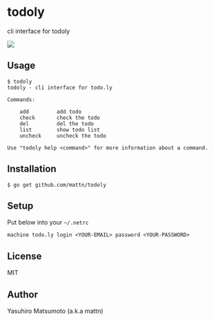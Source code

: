 # todoly

cli interface for todoly

![](http://go-gyazo.appspot.com/bd8080b81e9d663d.png)

## Usage

```
$ todoly
todoly - cli interface for todo.ly

Commands:

    add         add todo
    check       check the todo
    del         del the todo
    list        show todo list
    uncheck     uncheck the todo

Use "todoly help <command>" for more information about a command.
```

## Installation

```
$ go get github.com/mattn/todoly
```

## Setup

Put below into your `~/.netrc`

```
machine todo.ly login <YOUR-EMAIL> password <YOUR-PASSWORD>
```

## License

MIT

## Author

Yasuhiro Matsumoto (a.k.a mattn)
